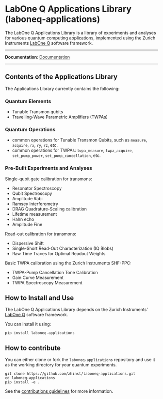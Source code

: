 # LabOne Q Applications Library (laboneq-applications)

The LabOne Q Applications Library is a library of experiments and analyses for various quantum computing applications, implemented using the 
Zurich Instruments [LabOne Q](https://github.com/zhinst/laboneq) software framework.

---
**Documentation**: [Documentation](https://docs.zhinst.com/labone_q_user_manual/index.html)

---

## Contents of the Applications Library

The Applications Library currently contains the following:

### Quantum Elements

- Tunable Transmon qubits 
- Travelling-Wave Parametric Amplifiers (TWPAs)

### Quantum Operations

- common operations for Tunable Transmon Qubits, such as `measure`, `acquire`, `rx`, `ry`, `rz`, etc.
- common operations for TWPAs: `twpa_measure`, `twpa_acquire`, `set_pump_power`, `set_pump_cancellation`, etc. 

### Pre-Built Experiments and Analyses 

Single-qubit gate calibration for transmons:

- Resonator Spectroscopy
- Qubit Spectroscopy
- Amplitude Rabi
- Ramsey Interferometry 
- DRAG Quadrature-Scaling calibration
- Lifetime measurement
- Hahn echo
- Amplitude Fine

Read-out calibration for transmons:

- Dispersive Shift
- Single-Short Read-Out Characterization (IQ Blobs)
- Raw Time Traces for Optimal Readout Weights

Basic TWPA calibration using the Zurich Instruments SHF-PPC:

- TWPA-Pump Cancellation Tone Calibration
- Gain Curve Measurement
- TWPA Spectroscopy Measurement

## How to Install and Use

The LabOne Q Applications Library depends on the Zurich Instruments' [LabOne Q](https://github.com/zhinst/laboneq) software framework.

You can install it using:

```
pip install laboneq-applications
```

## How to contribute

You can either clone or fork the `laboneq-applications` repository and use it as the working directory for your quantum experiments.

```
git clone https://github.com/zhinst/laboneq-applications.git
cd laboneq-applications
pip install -e .
```

See the [contributions guidelines](CONTRIBUTING.md) for more information. 

